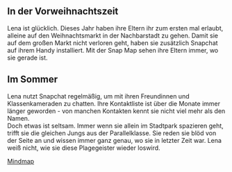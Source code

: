 <meta charset="utf-8" />
  <title>Snap Map</title>
  <link rel="stylesheet" href="https://Hi2272.github.io/StyleMD.css">

## In der Vorweihnachtszeit

Lena ist glücklich. Dieses Jahr haben ihre Eltern ihr zum ersten mal erlaubt, alleine auf den Weihnachtsmarkt in der Nachbarstadt zu gehen. Damit sie auf dem großen Markt nicht verloren geht, haben sie zusätzlich Snapchat auf ihrem Handy installiert. Mit der Snap Map sehen ihre Eltern immer, wo sie gerade ist.

## Im Sommer
Lena nutzt Snapchat regelmäßig, um mit ihren Freundinnen und Klassenkameraden zu chatten. Ihre Kontaktliste ist über die Monate immer länger geworden - von manchen Kontakten kennt sie nicht viel mehr als den Namen.  
Doch etwas ist seltsam. Immer wenn sie allein im Stadtpark spazieren geht, trifft sie die gleichen Jungs aus der Parallelklasse.  Sie reden sie blöd von der Seite an und wissen immer ganz genau, wo sie in letzter Zeit war. Lena weiß nicht, wie sie diese Plagegeister wieder loswird.

[Mindmap](mindmap.html)